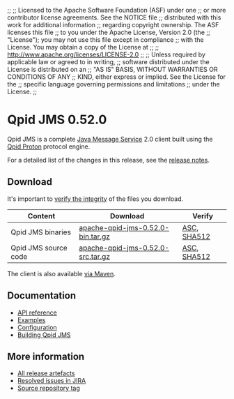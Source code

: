 ;;
;; Licensed to the Apache Software Foundation (ASF) under one
;; or more contributor license agreements.  See the NOTICE file
;; distributed with this work for additional information
;; regarding copyright ownership.  The ASF licenses this file
;; to you under the Apache License, Version 2.0 (the
;; "License"); you may not use this file except in compliance
;; with the License.  You may obtain a copy of the License at
;;
;;   http://www.apache.org/licenses/LICENSE-2.0
;;
;; Unless required by applicable law or agreed to in writing,
;; software distributed under the License is distributed on an
;; "AS IS" BASIS, WITHOUT WARRANTIES OR CONDITIONS OF ANY
;; KIND, either express or implied.  See the License for the
;; specific language governing permissions and limitations
;; under the License.
;;

# Qpid JMS 0.52.0

Qpid JMS is a complete [Java Message Service][jms] 2.0 client built
using the [Qpid Proton]({{site_url}}/proton/index.html) protocol engine.

For a detailed list of the changes in this release, see the [release
notes](release-notes.html).

[jms]: http://en.wikipedia.org/wiki/Java_Message_Service

## Download

It's important to [verify the
integrity]({{site_url}}/download.html#verify-what-you-download) of the
files you download.

| Content | Download | Verify |
|---------|----------|--------|
| Qpid JMS binaries | [apache-qpid-jms-0.52.0-bin.tar.gz](http://archive.apache.org/dist/qpid/jms/0.52.0/apache-qpid-jms-0.52.0-bin.tar.gz) | [ASC](https://archive.apache.org/dist/qpid/jms/0.52.0/apache-qpid-jms-0.52.0-bin.tar.gz.asc), [SHA512](https://archive.apache.org/dist/qpid/jms/0.52.0/apache-qpid-jms-0.52.0-bin.tar.gz.sha512) |
| Qpid JMS source code | [apache-qpid-jms-0.52.0-src.tar.gz](http://archive.apache.org/dist/qpid/jms/0.52.0/apache-qpid-jms-0.52.0-src.tar.gz) | [ASC](https://archive.apache.org/dist/qpid/jms/0.52.0/apache-qpid-jms-0.52.0-src.tar.gz.asc), [SHA512](https://archive.apache.org/dist/qpid/jms/0.52.0/apache-qpid-jms-0.52.0-src.tar.gz.sha512) |

The client is also available [via Maven]({{site_url}}/maven.html).

## Documentation


<div class="two-column" markdown="1">

 - [API reference](http://docs.oracle.com/javaee/7/api/javax/jms/package-summary.html)
 - [Examples](https://github.com/apache/qpid-jms/tree/0.52.0/qpid-jms-examples)
 - [Configuration](docs/index.html)
 - [Building Qpid JMS](building.html)

</div>


## More information

 - [All release artefacts](http://archive.apache.org/dist/qpid/jms/0.52.0)
 - [Resolved issues in JIRA](https://issues.apache.org/jira/issues/?jql=project+%3D+QPIDJMS+AND+fixVersion+%3D+%270.52.0%27+AND+resolution+%3D+%27fixed%27+ORDER+BY+priority+DESC)
 - [Source repository tag](https://gitbox.apache.org/repos/asf/qpid-jms.git/tree/refs/tags/0.52.0)

<script type="text/javascript">
  _deferredFunctions.push(function() {
      if ("0.52.0" === "{{current_jms_release}}") {
          _modifyCurrentReleaseLinks();
      }
  });
</script>